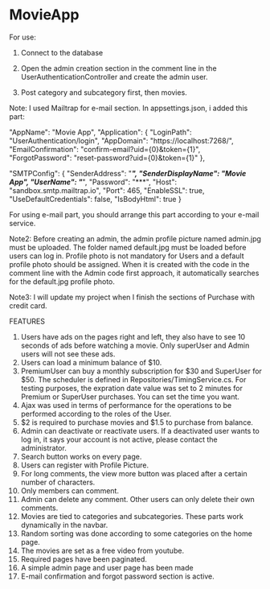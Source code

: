 # MovieApp

For use:

1) Connect to the database

2) Open the admin creation section in the comment line in the UserAuthenticationController and create the admin user.

3) Post category and subcategory first, then movies.

Note: I used Mailtrap for e-mail section. In appsettings.json, i added this part:

"AppName": "Movie App",
  "Application": {
    "LoginPath": "UserAuthentication/login",
    "AppDomain": "https://localhost:7268/",
    "EmailConfirmation": "confirm-email?uid={0}&token={1}",
    "ForgotPassword": "reset-password?uid={0}&token={1}"
  },
  
  
  "SMTPConfig": {
    "SenderAddress": "***",
    "SenderDisplayName": "Movie App",
    "UserName": "***",
    "Password": "***",
    "Host": "sandbox.smtp.mailtrap.io",
    "Port": 465,
    "EnableSSL": true,
    "UseDefaultCredentials": false,
    "IsBodyHtml": true
  }
 
 For using e-mail part, you should arrange this part according to your e-mail service.
  
Note2: Before creating an admin, the admin profile picture named admin.jpg must be uploaded. The folder named default.jpg must be loaded before users can log in. Profile photo is not mandatory for Users and a default profile photo should be assigned. When it is created with the code in the comment line with the Admin code first approach, it automatically searches for the default.jpg profile photo.

Note3: I will update my project when I finish the sections of Purchase with credit card.

FEATURES
1) Users have ads on the pages right and left, they also have to see 10 seconds of ads before watching a movie. Only superUser and Admin users will not see these ads.
2) Users can load a minimum balance of $10.
3) PremiumUser can buy a monthly subscription for $30 and SuperUser for $50. The scheduler is defined in Repositories/TimingService.cs. For testing purposes, the expration date value was set to 2 minutes for Premium or SuperUser purchases. You can set the time you want.
4) Ajax was used in terms of performance for the operations to be performed according to the roles of the User.
5) $2 is required to purchase movies and $1.5 to purchase from balance.
6) Admin can deactivate or reactivate users. If a deactivated user wants to log in, it says your account is not active, please contact the administrator.
7) Search button works on every page.
8) Users can register with Profile Picture.
9) For long comments, the view more button was placed after a certain number of characters.
10) Only members can comment.
11) Admin can delete any comment. Other users can only delete their own comments.
12) Movies are tied to categories and subcategories. These parts work dynamically in the navbar.
13) Random sorting was done according to some categories on the home page.
14) The movies are set as a free video from youtube.
15) Required pages have been paginated.
16) A simple admin page and user page has been made
17) E-mail confirmation and forgot password section is active. 

